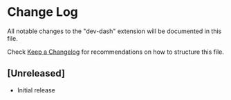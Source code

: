 # Change Log

All notable changes to the "dev-dash" extension will be documented in this file.

Check [Keep a Changelog](http://keepachangelog.com/) for recommendations on how to structure this file.

## [Unreleased]

- Initial release
